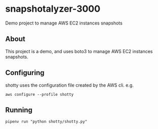 # snapshotalyzer-3000

Demo project to manage AWS EC2 instances snapshots

## About

This project is a demo, and uses boto3 to manage AWS EC2 instances snapshots.

## Configuring

shotty uses the configuration file created by the AWS cli. e.g.

`aws configure --profile shotty`

## Running

`pipenv run "python shotty/shotty.py"`